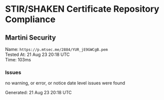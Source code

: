 # STIR/SHAKEN Certificate Repository Compliance

## Martini Security

Name: `https://p.mtsec.me/2884/YUR_jE9GWCgB.pem`\
Tested At: 21 Aug 23 20:18 UTC\
Time: 103ms

### Issues

no warning, or error, or notice date level issues were found

Generated: 21 Aug 23 20:18 UTC